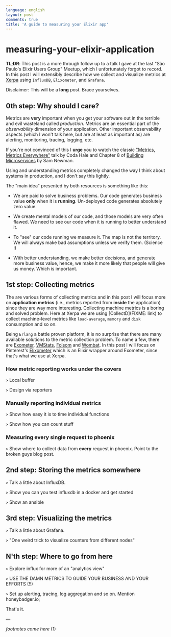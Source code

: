 ```yaml
---
language: english
layout: post
comments: true
title: 'A guide to measuring your Elixir app'
---
```


<p hidden>

# measuring-your-elixir-application

</p>

**TL;DR**: This post is a more through follow up to a talk I gave at the last
"São Paulo's Elixir Users Group" Meetup, which I unfortunately forgot to
record. In this post I will extensibly describe how we collect and visualize
metrics at [Xerpa](http://www.xerpa.com.br/) using `InfluxDB`, `Elixometer`, and `Grafana`.

<p hidden> <span class="underline">excerpt-separator</span> </p>

Disclaimer: This will be a **long** post. Brace yourselves.

## 0th step: Why should I care?

Metrics are **very** important when you get your software out in the terrible
and evil wasteland called *production*. Metrics are an essential part of the
*observability* dimension of your application. Other important observability
aspects (which I won't talk here, but are at least as important as) are
alerting, monitoring, tracing, logging, etc.

If you're not convinced of this I **urge** you to watch the classic ["Metrics,
Metrics Everywhere"](https://www.youtube.com/watch?v%3Dczes-oa0yik) talk by Coda Hale and Chapter 8 of [Building Microservices](http://www.amazon.com/Building-Microservices-Sam-Newman/dp/1491950358)
by Sam Newman.

Using and understanding metrics completely changed the way I think about
systems in production, and I don't say this lightly.

The "main idea" presented by both resources is something like this:

-   We are paid to solve business problems. Our code generates business value
    **only** when it is **running**. Un-deployed code generates absolutely zero
    value.

-   We create mental models of our code, and those models are very often
    flawed. We need to see our code when it is running to better understand it.

-   To "see" our code running we measure it. The map is not the territory. We
    will always make bad assumptions unless we verify them. (Science !)

-   With better understanding, we make better decisions, and generate more
    business value, hence, we make it more likely that people will give us
    money. Which is important.

## 1st step: Collecting metrics

The are various forms of collecting metrics and in this post I will focus
more on **application metrics** (i.e., metrics reported from **inside** the
application) since they are way more interesting. Collecting machine metrics
is a boring and solved problem. Here at Xerpa we are using [CollectD](FIXME:
link) to collect machine-level metrics like `load-average`, `memory` and
`disk` consumption and so on.

Being `Erlang` a battle proven platform, it is no surprise that there are
many available solutions to the metric collection problem. To name a few,
there are [Exometer](https://github.com/Feuerlabs/exometer), [VMStats](https://github.com/ferd/vmstats), [Folsom](https://github.com/boundary/folsom) and [Wombat](https://www.erlang-solutions.com/products/wombat-oam.html). In this post I will focus on
Pinterest's [Elixometer](https://github.com/pinterest/elixometer) which is an Elixir wrapper around Exometer, since
that's what we use at Xerpa.

### How metric reporting works under the covers

`>` Local buffer

`>` Design via reporters

### Manually reporting individual metrics

`>` Show how easy it is to time individual functions

`>` Show how you can count stuff

### Measuring every single request to phoenix

`>` Show where to collect data from **every** request in phoenix. Point to the
broken guys blog post.

## 2nd step: Storing the metrics somewhere

`>` Talk a little about InfluxDB.

`>` Show you can you test influxdb in a docker and get started

`>` Show an ansible

## 3rd step: Visualizing the metrics

`>` Talk a little about Grafana.

`>` "One weird trick to visualize counters from different nodes"

## N'th step: Where to go from here

`>` Explore influx for more of an "analytics view"

`>` USE THE DAMN METRICS TO GUIDE YOUR BUSINESS AND YOUR EFFORTS (!!)

`>` Set up alerting, tracing, log aggregation and so on. Mention honeybadger.io;

That's it.

&#x2014;

*footnotes come here* (1)
